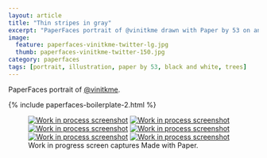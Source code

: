 ```yaml
---
layout: article
title: "Thin stripes in gray"
excerpt: "PaperFaces portrait of @vinitkme drawn with Paper by 53 on an iPad."
image: 
  feature: paperfaces-vinitkme-twitter-lg.jpg
  thumb: paperfaces-vinitkme-twitter-150.jpg
category: paperfaces
tags: [portrait, illustration, paper by 53, black and white, trees]
---
```


PaperFaces portrait of [@vinitkme](http://twitter.com/vinitkme).

{% include paperfaces-boilerplate-2.html %}

<figure class="third">
	<a href="{{ site.url }}/images/paperfaces-vinitkme-process-1-lg.jpg"><img src="{{ site.url }}/images/paperfaces-vinitkme-process-1-600.jpg" alt="Work in process screenshot"></a>
	<a href="{{ site.url }}/images/paperfaces-vinitkme-process-2-lg.jpg"><img src="{{ site.url }}/images/paperfaces-vinitkme-process-2-600.jpg" alt="Work in process screenshot"></a>
	<a href="{{ site.url }}/images/paperfaces-vinitkme-process-3-lg.jpg"><img src="{{ site.url }}/images/paperfaces-vinitkme-process-3-600.jpg" alt="Work in process screenshot"></a>
	<a href="{{ site.url }}/images/paperfaces-vinitkme-process-4-lg.jpg"><img src="{{ site.url }}/images/paperfaces-vinitkme-process-4-600.jpg" alt="Work in process screenshot"></a>
	<a href="{{ site.url }}/images/paperfaces-vinitkme-process-5-lg.jpg"><img src="{{ site.url }}/images/paperfaces-vinitkme-process-5-600.jpg" alt="Work in process screenshot"></a>
	<a href="{{ site.url }}/images/paperfaces-vinitkme-process-6-lg.jpg"><img src="{{ site.url }}/images/paperfaces-vinitkme-process-6-600.jpg" alt="Work in process screenshot"></a>
	<figcaption>Work in progress screen captures Made with Paper.</figcaption>
</figure>